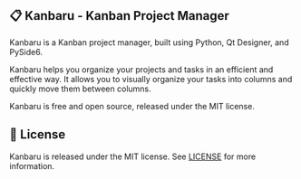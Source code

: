 ## 📋 Kanbaru - Kanban Project Manager

Kanbaru is a Kanban project manager, built using Python, Qt Designer, and PySide6.

Kanbaru helps you organize your projects and tasks in an efficient and effective way. It allows you to visually organize your tasks into columns and quickly move them between columns.

Kanbaru is free and open source, released under the MIT license.

## 📃 License

Kanbaru is released under the MIT license. See [LICENSE](https://github.com/dulapahv/Kanbaru/blob/master/LICENSE) for more information.